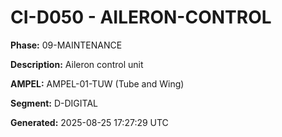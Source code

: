# CI-D050 - AILERON-CONTROL

**Phase:** 09-MAINTENANCE

**Description:** Aileron control unit

**AMPEL:** AMPEL-01-TUW (Tube and Wing)

**Segment:** D-DIGITAL

**Generated:** 2025-08-25 17:27:29 UTC

